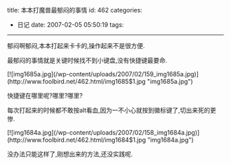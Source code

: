 title: 本本打魔兽最郁闷的事情
id: 462
categories:
  - 日记
date: 2007-02-05 05:50:19
tags:
---

郁闷啊郁闷,本本打起来卡卡的,操作起来不是很方便.

最郁闷的事情就是关键时候找不到小键盘,没有快捷键最要命.

<p>[![img1685a.jpg](/wp-content/uploads/2007/02/159_img1685a.jpg)](http://www.foolbird.net/462.html/img1685$1.jpg "img1685a.jpg")

</p>

快捷键在哪里呢?哪里?哪里?

每次打起来的时候都不敢按alt看血,因为一不小心就按到徽标键了,切出来死的更惨.

<p>[![img1684a.jpg](/wp-content/uploads/2007/02/158_img1684a.jpg)](http://www.foolbird.net/462.html/img1684$1.jpg "img1684a.jpg")

</p>

没办法只能这样了,刚想出来的方法,还没实践呢.

&nbsp;

&nbsp;